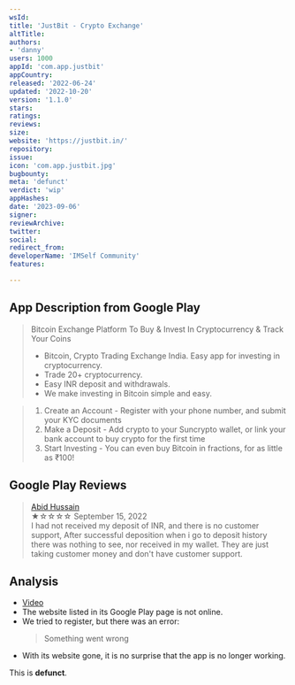 ```yaml
---
wsId: 
title: 'JustBit - Crypto Exchange'
altTitle: 
authors:
- 'danny'
users: 1000
appId: 'com.app.justbit'
appCountry: 
released: '2022-06-24'
updated: '2022-10-20'
version: '1.1.0'
stars: 
ratings: 
reviews: 
size: 
website: 'https://justbit.in/'
repository: 
issue: 
icon: 'com.app.justbit.jpg'
bugbounty: 
meta: 'defunct'
verdict: 'wip'
appHashes: 
date: '2023-09-06'
signer: 
reviewArchive: 
twitter: 
social: 
redirect_from: 
developerName: 'IMSelf Community'
features: 

---
```


## App Description from Google Play

> Bitcoin Exchange Platform To Buy & Invest In Cryptocurrency & Track Your Coins
> 
> - Bitcoin, Crypto Trading Exchange India. Easy app for investing in cryptocurrency.
> - Trade 20+ cryptocurrency.
> - Easy INR deposit and withdrawals.
> - We make investing in Bitcoin simple and easy.

> 1. Create an Account - Register with your phone number, and submit your KYC documents
> 2. Make a Deposit - Add crypto to your Suncrypto wallet, or link your bank account to buy crypto for the first time
> 3. Start Investing - You can even buy Bitcoin in fractions, for as little as ₹100!

## Google Play Reviews

> [Abid Hussain](https://play.google.com/store/apps/details?id=com.app.justbit&gl=in)<br>
  ★☆☆☆☆ September 15, 2022 <br>
       I had not received my deposit of INR, and there is no customer support, After successful deposition when i go to deposit history there was nothing to see, nor received in my wallet. They are just taking customer money and don't have customer support.

## Analysis 

- [Video](https://twitter.com/BitcoinWalletz/status/1699264589060616511)
- The website listed in its Google Play page is not online.
- We tried to register, but there was an error:
  > Something went wrong
- With its website gone, it is no surprise that the app is no longer working. 

This is **defunct**.